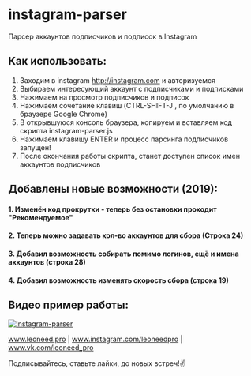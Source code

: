 # instagram-parser
Парсер аккаунтов подписчиков и подписок в Instagram
## Как использовать:
1. Заходим в instagram http://instagram.com и авторизуемся
2. Выбираем интересующий аккаунт с подписчиками и подписками
3. Нажимаем на просмотр подписчиков и подписок
4. Нажимаем сочетание клавиш (CTRL-SHIFT-J , по умолчанию в браузере Google Chrome)
5. В открывшуюся консоль браузера, копируем и вставляем код скрипта instagram-parser.js
6. Нажимаем клавишу ENTER и процесс парсинга подписчиков запущен!
7. После окончания работы скрипта, станет доступен список имен аккаунтов подписчиков

## Добавлены новые возможности (2019):
#### 1. Изменён код прокрутки - теперь без остановки проходит "Рекомендуемое"
#### 2. Теперь можно задавать кол-во аккаунтов для сбора (Строка 24)
#### 3. Добавил возможность собирать помимо логинов, ещё и имена аккаунтов (строка 28)
#### 4. Добавил возможность изменять скорость сбора (строка 19)

## Видео пример работы:

[![instagram-parser](https://img.youtube.com/vi/HUHPDRmohPg/0.jpg)](https://www.youtube.com/watch?v=HUHPDRmohPg)

www.leoneed.pro | www.instagram.com/leoneedpro | www.vk.com/leoneed_pro

Подписывайтесь, ставьте лайки, до новых встреч!:v:
